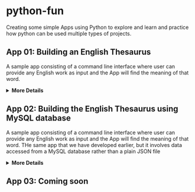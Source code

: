 # python-fun
Creating some simple Apps using Python to explore and learn and practice how python can be used multiple types of projects.

## App 01: Building an English Thesaurus

A sample app consisting of a command line interface where user can provide any English work as input and the App will find the meaning of that word. 

<details><summary><b>More Details</b></summary>

1. Launch the App:

    ```sh
    $ python thesaurus.py
    ```
</details>   
    
## App 02: Building the English Thesaurus using MySQL database

A sample app consisting of a command line interface where user can provide any English work as input and the App will find the meaning of that word. 
THe same app that we have developed earlier, but it involves data accessed from a MySQL database rather than a plain JSON file

<details><summary><b>More Details</b></summary>

1. Launch the App:

    ```sh
    $ python thesaurus.py
    ```
</details>   
    
## App 03: Coming soon
